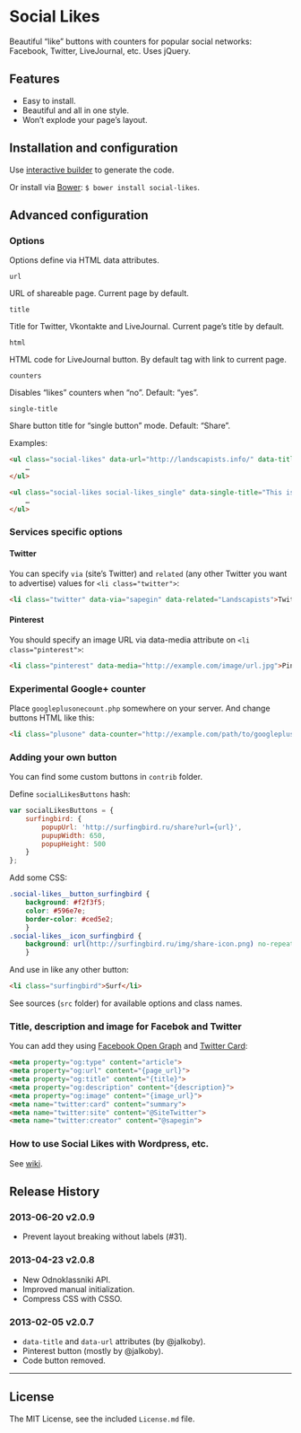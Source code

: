 # Social Likes

Beautiful “like” buttons with counters for popular social networks: Facebook, Twitter, LiveJournal, etc. Uses jQuery.


## Features

- Easy to install.
- Beautiful and all in one style.
- Won’t explode your page’s layout.


## Installation and configuration

Use [interactive builder](http://sapegin.github.io/social-likes/) to generate the code.

Or install via [Bower](http://bower.io/): `$ bower install social-likes`.


## Advanced configuration

### Options

Options define via HTML data attributes.

`url`

URL of shareable page. Current page by default.

`title`

Title for Twitter, Vkontakte and LiveJournal. Current page’s title by default.

`html`

HTML code for LiveJournal button. By default <A> tag with link to current page.

`counters`

Disables “likes” counters when “no”. Default: “yes”.

`single-title`

Share button title for “single button” mode. Default: “Share”.

Examples:

```html
<ul class="social-likes" data-url="http://landscapists.info/" data-title="Landscapists of Russia">
	…
</ul>
```

```html
<ul class="social-likes social-likes_single" data-single-title="This is Sharing!">
	…
</ul>
```

### Services specific options

#### Twitter

You can specify `via` (site’s Twitter) and `related` (any other Twitter you want to advertise) values for `<li class="twitter">`:

```html
<li class="twitter" data-via="sapegin" data-related="Landscapists">Twitter</li>
```

#### Pinterest

You should specify an image URL via data-media attribute on `<li class="pinterest">`:

```html
<li class="pinterest" data-media="http://example.com/image/url.jpg">Pinterest</li>
```


### Experimental Google+ counter

Place `googleplusonecount.php` somewhere on your server. And change buttons HTML like this:

```html
<li class="plusone" data-counter="http://example.com/path/to/googleplusonecount.php?url={url}&amp;callback=?">Google+</li>
```

### Adding your own button

You can find some custom buttons in `contrib` folder.

Define `socialLikesButtons` hash:

```javascript
var socialLikesButtons = {
	surfingbird: {
		popupUrl: 'http://surfingbird.ru/share?url={url}',
		pupupWidth: 650,
		popupHeight: 500
	}
};
```

Add some CSS:

```css
.social-likes__button_surfingbird {
	background: #f2f3f5;
	color: #596e7e;
	border-color: #ced5e2;
	}
.social-likes__icon_surfingbird {
	background: url(http://surfingbird.ru/img/share-icon.png) no-repeat 2px 3px;
	}
```

And use in like any other button:

```html
<li class="surfingbird">Surf</li>
```

See sources (`src` folder) for available options and class names.


### Title, description and image for Facebok and Twitter

You can add they using [Facebook Open Graph](http://davidwalsh.name/facebook-meta-tags) and [Twitter Card](https://dev.twitter.com/docs/cards):

```html
<meta property="og:type" content="article">
<meta property="og:url" content="{page_url}">
<meta property="og:title" content="{title}">
<meta property="og:description" content="{description}">
<meta property="og:image" content="{image_url}">
<meta name="twitter:card" content="summary">
<meta name="twitter:site" content="@SiteTwitter">
<meta name="twitter:creator" content="@sapegin">
```

### How to use Social Likes with Wordpress, etc.

See [wiki](https://github.com/sapegin/social-likes/wiki/How-to-use-Social-Likes-with-Wordpress,-etc.).

## Release History

### 2013-06-20 v2.0.9

* Prevent layout breaking without labels (#31).

### 2013-04-23 v2.0.8

* New Odnoklassniki API.
* Improved manual initialization.
* Compress CSS with CSSO.

### 2013-02-05 v2.0.7

* `data-title` and `data-url` attributes (by @jalkoby).
* Pinterest button (mostly by @jalkoby).
* Code button removed.


---

## License

The MIT License, see the included `License.md` file.

